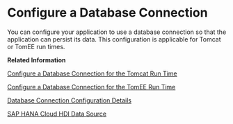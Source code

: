 <!-- loiod462ffcef8304b31a67ef815925de9e7 -->

# Configure a Database Connection

You can configure your application to use a database connection so that the application can persist its data. This configuration is applicable for Tomcat or TomEE run times.

**Related Information**  


[Configure a Database Connection for the Tomcat Run Time](configure-a-database-connection-for-the-tomcat-run-time-9ecd6d8.md "Configure a data source for Tomcat.")

[Configure a Database Connection for the TomEE Run Time](configure-a-database-connection-for-the-tomee-run-time-b3092cd.md "Configure a data source for TomEE.")

[Database Connection Configuration Details](database-connection-configuration-details-79d5638.md "Define details of the database connection used by your multitarget Java application in Cloud Foundry.")

[SAP HANA Cloud HDI Data Source](sap-hana-cloud-hdi-data-source-29639df.md "Set up HDI data sources for multitarget Java applications in SAP HANA Cloud.")

